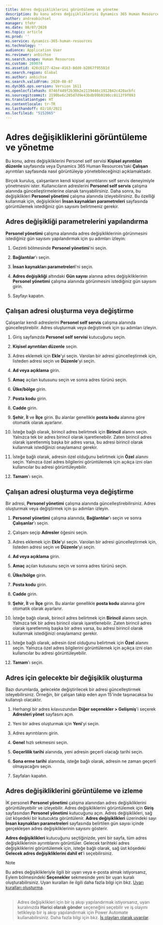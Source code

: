 ```yaml
---
title: Adres değişikliklerini görüntüleme ve yönetme
description: Bu konu adres değişikliklerini Dynamics 365 Human Resources'ta nasıl görüntüleyebileceğinizi ve yöneteceğinizi açıklamaktadır.
author: andreabichsel
manager: tfehr
ms.date: 08/07/2020
ms.topic: article
ms.prod: ''
ms.service: dynamics-365-human-resources
ms.technology: ''
audience: Application User
ms.reviewer: anbichse
ms.search.scope: Human Resources
ms.custom: 269074
ms.assetid: 426c6127-42ee-4163-8dd0-b2867f95581d
ms.search.region: Global
ms.author: anbichse
ms.search.validFrom: 2020-08-07
ms.dyn365.ops.version: Version 1611
ms.openlocfilehash: 8746f449f2b30b2e2119446c1912842c420acbfc
ms.sourcegitcommit: 2190be6c205d7d9e43bdb99b9190cc0112f9f093
ms.translationtype: HT
ms.contentlocale: tr-TR
ms.lasthandoff: 02/10/2021
ms.locfileid: "5152065"
---
```

# <a name="view-and-manage-address-changes"></a>Adres değişikliklerini görüntüleme ve yönetme

Bu konu, adres değişikliklerini Personel self servisi **Kişisel ayrıntıları düzenle** sayfasında veya Dynamics 365 Human Resources'taki **Çalışan** ayrıntıları sayfasında nasıl görüntüleyip yönetebileceğinizi açıklamaktadır.

Birçok kuruluş, çalışanların kendi kişisel ayrıntılarını self servis deneyimiyle yönetmesini ister. Kullanıcıların adreslerini **Personel self servis** çalışma alanında güncelleştirmelerine olanak tanıyabilirsiniz. Daha sonra, bu değişiklikleri **Personel yönetimi** çalışma alanında izleyebilirsiniz. Bu özelliği kullanmak için, değişiklikleri **İnsan kaynakları parametreleri** sayfasında görüntülemek istediğiniz gün sayısını belirtmeniz gerekir.

## <a name="configure-address-change-parameters"></a>Adres değişikliği parametrelerini yapılandırma

**Personel yönetimi** çalışma alanında adres değişikliklerinin görünmesini istediğiniz gün sayısını yapılandırmak için şu adımları izleyin:

1. Gezinti bölmesinde **Personel yönetimi**'ni seçin.

2. **Bağlantılar**'ı seçin.

3. **İnsan kaynakları parametreleri**'ni seçin.

4. **Adres değişikliği** altındaki **Gün sayısı** alanına adres değişikliklerinin **Personel yönetimi** çalışma alanında görünmesini istediğiniz gün sayısını girin.

5. Sayfayı kapatın.

## <a name="create-or-change-an-employee-address"></a>Çalışan adresi oluşturma veya değiştirme

Çalışanlar kendi adreslerini **Personel self servis** çalışma alanında güncelleştirebilir. Adres oluşturmak veya değiştirmek için şu adımları izleyin.

1. Giriş sayfanızda **Personel self servisi** kutucuğunu seçin.

2. **Kişisel ayrıntıları düzenle** seçin.

3. Adres eklemek için **Ekle**'yi seçin. Varolan bir adresi güncelleştirmek için, listeden adresi seçin ve **Düzenle**'yi seçin.

4. **Ad veya açıklama** girin.

5. **Amaç** açılan kutusunu seçin ve sonra adres türünü seçin.

6. **Ülke/bölge** girin.

7. **Posta kodu** girin.

8. **Cadde** girin.

9. **Şehir**, **İl** ve **İlçe** girin. Bu alanlar genellikle **posta kodu** alanına göre otomatik olarak ayarlanır.

10. İsteğe bağlı olarak, birincil adres belirtmek için **Birincil** alanını seçin. Yalnızca tek bir adres birincil olarak işaretlenebilir. Zaten birincil adres olarak işaretlenmiş başka bir adres varsa, bu adresi birincil olarak kullanmak istediğinizi onaylamanız gerekir.

11. İsteğe bağlı olarak, adresin özel olduğunu belirtmek için **Özel** alanını seçin. Yalnızca özel adres bilgilerini görüntülemek için açıkça izni olan kullanıcılar bu adresi görüntüleyebilir.

12. **Tamam**'ı seçin.

## <a name="create-or-change-a-worker-address"></a>Çalışan adresi oluşturma veya değiştirme

Bir adresi, **Personel yönetimi** çalışma alanında güncelleştirebilirsiniz. Adres oluşturmak veya değiştirmek için şu adımları izleyin.

1. **Personel yönetimi** çalışma alanında, **Bağlantılar**'ı seçin ve sonra **Çalışanlar**'ı seçin.

3. Çalışanı seçip **Adresler** öğesini seçin.

3. Adres eklemek için **Ekle**'yi seçin. Varolan bir adresi güncelleştirmek için, listeden adresi seçin ve **Düzenle**'yi seçin.

4. **Ad veya açıklama** girin.

5. **Amaç** açılan kutusunu seçin ve sonra adres türünü seçin.

6. **Ülke/bölge** girin.

7. **Posta kodu** girin.

8. **Cadde** girin.

9. **Şehir**, **İl** ve **İlçe** girin. Bu alanlar genellikle **posta kodu** alanına göre otomatik olarak ayarlanır.

10. İsteğe bağlı olarak, birincil adres belirtmek için **Birincil** alanını seçin. Yalnızca tek bir adres birincil olarak işaretlenebilir. Zaten birincil adres olarak işaretlenmiş başka bir adres varsa, bu adresi birincil olarak kullanmak istediğinizi onaylamanız gerekir.

11. İsteğe bağlı olarak, adresin özel olduğunu belirtmek için **Özel** alanını seçin. Yalnızca özel adres bilgilerini görüntülemek için açıkça izni olan kullanıcılar bu adresi görüntüleyebilir.

12. **Tamam**'ı seçin.
 
## <a name="create-a-future-change-for-an-address"></a>Adres için gelecekte bir değişiklik oluşturma

Bazı durumlarda, gelecekte değiştirilecek bir adresi güncelleştirmek isteyebilirsiniz. Örneğin, bir çalışan takip eden ayın 15'inde taşınacaksa bu kullanışlı olacaktır.

1. Herhangi bir adres kılavuzundan **Diğer seçenekler > Gelişmiş**'i seçerek **Adresleri yönet** sayfasını açın.

2. Yeni bir adres oluşturmak için **Yeni**'yi seçin.

3. Adres ayrıntılarını girin.

4. **Genel** hızlı sekmesini seçin.

5. **Geçerlilik tarihi** alanında, yeni adresin geçerli olacağı tarihi seçin.

6. **Sona erme tarihi** alanında, isteğe bağlı olarak, adresin ne zaman geçerli olmayacağını seçin.

7. Sayfaları kapatın.

## <a name="view-and-monitor-address-changes"></a>Adres değişikliklerini görüntüleme ve izleme

İK personeli **Personel yönetimi** çalışma alanından adres değişikliklerini görüntüleyebilir ve izleyebilir. Adres değişikliklerini görüntülemek için **Giriş** sayfasından **Personel yönetimi** kutucuğunu açın. Adres değişiklikleri, sağ üst köşedeki bir kutucukta görüntülenir. **Adres değişiklikleri** üzerindeki sayı **İnsan kaynakları parametreleri** sayfasında belirtilen gün sayısı içinde gerçekleşen adres değişikliklerinin sayısını gösterir. 

**Adres değişiklikleri** kutucuğunu seçtiğinizde, yeni bir sayfa, tüm adres değişikliklerinin ayrıntılarını görüntüler. Gelecek tarihteki adres değişikliklerini görüntülemek için, isteğe bağlı olarak, sağ üst köşedeki **Gelecek adres değişikliklerini dahil et**'i seçebilirsiniz.

> [!NOTE]
> Bu adres değişiklikleriyle ilgili bir uyarı veya e-posta almak istiyorsanız, Eylem bölmesindeki **Seçenekler** sekmesinde yeni bir uyarı kuralı oluşturabilirsiniz. Uyarı kuralları ile ilgili daha fazla bilgi için bkz. [Uyarı kuralları oluşturma](https://docs.microsoft.com/dynamics365/fin-ops-core/fin-ops/get-started/create-alerts).<br><br>

> Adres değişiklikleri için bir iş akışı yapılandırmak istiyorsanız, uyarı kuralınızda **Harici olarak gönder** seçeneğini seçebilir ve iş olayını tetikleyip bir iş akışı yapılandırmak için Power Automate kullanabilirsiniz. Daha fazla bilgi için bkz. [İş olayları olarak uyarılar](https://docs.microsoft.com/dynamics365/fin-ops-core/fin-ops/get-started/create-alerts#alerts-as-business-events).

